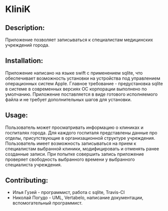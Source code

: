 # KliniK

## Description:
Приложение позволяет записываться к специалистам медицинских учреждений города.

## Installation: 
Приложение написано на языке swift с применением sqlite, 
что обеспечивает возможность установки на устройства под управлением операционных систем Apple. 
Главное требование - предустановка sqlite в системе в современных версиях ОС корпорации выполнено по умолчанию. 
Приложение поставляется в виде готового исполняемого файла и не требует дополнительных шагов для установки.

## Usage: 
Пользователь может просматривать информацию о клиниках и госпиталях города.
Для каждого госпиталя представлены данные про отделы, присутствующие в организационной структуре учреждения.
Пользователь имеет возможность записываться на прием к специалистам выбранной клиники, модифицировать и отменять ранее созданные записи.
При попытке совершить запись приложение проверяет свободность выбранного времени у выбранного специалиста учреждения.

## Contributing:
* Илья Гузей - программист, работа с sqlite, Travis-CI
* Николай Погудо - UML, Vertabelo, написание документации, вспомогательный программист.
